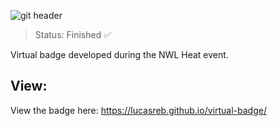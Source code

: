 ![git header](https://user-images.githubusercontent.com/54152996/140663446-4b3b17ce-b2ed-4977-a580-688ee2657714.png)

> Status: Finished ✅

Virtual badge developed during the NWL Heat event.

## View:

View the badge here: https://lucasreb.github.io/virtual-badge/
